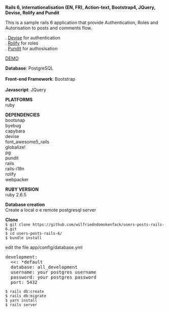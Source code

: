 **Rails 6, internationalisation (EN, FR), Action-text, Bootstrap4, JQuery, Devise, Rolify and Pundit** <br/> 

This is a sample rails 6 application that provide Authentication, Roles and Autorisation to posts and comments flow.  <br/> 

. [Devise](https://github.com/heartcombo/devise) for authentication <br/> 
. [Rolify](https://www.rubydoc.info/gems/rolify/5.3.0) for roles <br/> 
. [Pundit](https://www.rubydoc.info/gems/pundit/2.1.0) for authosisation <br/> 

[DEMO](https://users-posts.herokuapp.com/)

 **Database**: PostgreSQL <br/>  
 **Front-end Framework**: Bootstrap <br/>  
 **Javascript**: JQuery <br/>  


 **PLATFORMS**<br/>
  ruby<br/> 

 **DEPENDENCIES** <br/> 
  bootsnap<br/>
  byebug<br/>
  capybara<br/>
  devise<br/>
  font_awesome5_rails<br/>
  globalize!<br/>
  pg<br/>
  pundit<br/>
  rails<br/>
  rails-i18n<br/>
  rolify<br/>
  webpacker<br/>

**RUBY VERSION** <br/>
   ruby 2.6.5 <br/>

 **Database creation** <br/>
  Create a local o e remote postgresql server <br/>
  
 **Clone** <br/>
`$ git clone https://github.com/wilfriedndomokenfack/users-posts-rails-6.git`<br/>
`$ cd users-posts-rails-6/`<br/>
`$ bundle install`<br/>

edit the file app/config/database.yml<br/>
<pre>
development:
  <<: *default
  database: all_development
  username: your postgres username 
  password: your postgres password
  port: 5432
</pre>
 `$ rails db:create` <br/>
 `$ rails db:migrate` <br/>
 `$ yarn install` <br/>
 `$ rails server` <br/>

